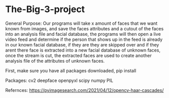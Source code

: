 # The-Big-3-project

General Purpose: Our programs will take x amount of faces that we want known from images, and save the faces attributes and a cutout of the faces into an analysis file and facial database, the programs will then open a live video feed and determine if the person that shows up in the feed is already in our known facial database, if they are they are skipped over and if they arent there face is extracted into a new facial database of unknown faces, once the stream is cut, the extracted faces are used to create another analysis file of the attributes of unknown faces.


First, make sure you have all packages downloaded,
pip install <package>

Packages:
  cv2
  deepface
  openpyxl
  scipy
  numpy
  PIL





Refernces:
https://pyimagesearch.com/2021/04/12/opencv-haar-cascades/
